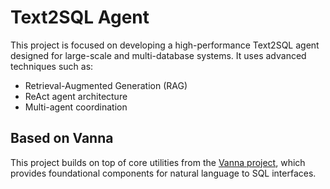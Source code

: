 # Text2SQL Agent

This project is focused on developing a high-performance Text2SQL agent designed for large-scale and multi-database systems. It uses advanced techniques such as:

- Retrieval-Augmented Generation (RAG)
- ReAct agent architecture
- Multi-agent coordination

## Based on Vanna

This project builds on top of core utilities from the [Vanna project](https://github.com/vanna-ai/vanna), which provides foundational components for natural language to SQL interfaces.